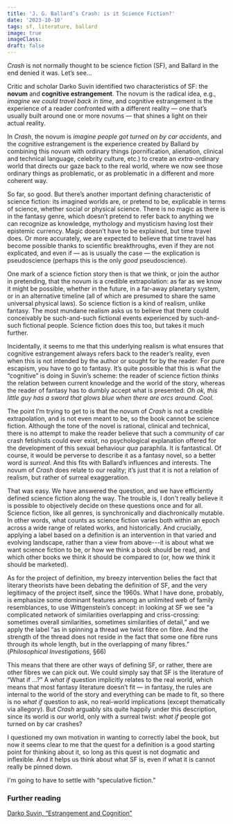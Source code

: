 ```yaml
---
title: 'J. G. Ballard’s Crash: is it Science Fiction?'
date: '2023-10-10'
tags: sf, literature, ballard
image: true
imageClass: 
draft: false
---
```

_Crash_ is not normally thought to be science fiction (SF), and Ballard in the end denied it was. Let’s see...

Critic and scholar Darko Suvin identified two characteristics of SF: the **novum** and **cognitive estrangement**. The novum is the radical idea, e.g., _imagine we could travel back in time_, and cognitive estrangement is the experience of a reader confronted with a different reality — one that’s usually built around one or more novums — that shines a light on their actual reality.

In _Crash_, the novum is _imagine people got turned on by car accidents_, and the cognitive estrangement is the experience created by Ballard by combining this novum with ordinary things (pornification, alienation, clinical and technical language, celebrity culture, etc.) to create an _extra_-ordinary world that directs our gaze back to the real world, where we now see those ordinary things as problematic, or as problematic in a different and more coherent way.

So far, so good. But there’s another important defining characteristic of science fiction: its imagined worlds are, or pretend to be, explicable in terms of science, whether social or physical science. There is no magic as there is in the fantasy genre, which doesn’t pretend to refer back to anything we can recognize as knowledge, mythology and mysticism having lost their epistemic currency. Magic doesn’t have to be explained, but time travel does. Or more accurately, we are expected to believe that time travel has become possible thanks to scientific breakthroughs, even if they are not explicated, and even if — as is usually the case — the explication is pseudoscience (perhaps this is the only _good_ pseudoscience).

One mark of a science fiction story then is that we think, or join the author in pretending, that the novum is a credible extrapolation: as far as we know it might be possible, whether in the future, in a far-away planetary system, or in an alternative timeline (all of which are presumed to share the same universal physical laws). So science fiction is a kind of realism, unlike fantasy. The most mundane realism asks us to believe that there could conceivably be such-and-such fictional events experienced by such-and-such fictional people. Science fiction does this too, but takes it much further.

Incidentally, it seems to me that this underlying realism is what ensures that cognitive estrangement always refers back to the reader’s reality, even when this is not intended by the author or sought for by the reader. For pure escapism, you have to go to fantasy. It’s quite possible that this is what the “cognitive” is doing in Suvin’s scheme: the reader of science fiction _thinks_ the relation between current knowledge and the world of the story, whereas the reader of fantasy has to dumbly accept what is presented: _Oh ok, this little guy has a sword that glows blue when there are orcs around. Cool._

The point I’m trying to get to is that the novum of _Crash_ is not a credible extrapolation, and is not even meant to be, so the book cannot be science fiction. Although the tone of the novel is rational, clinical and technical, there is no attempt to make the reader believe that such a community of car crash fetishists could ever exist, no psychological explanation offered for the development of this sexual behaviour _qua_ paraphila. It is fantastical. Of course, it would be perverse to describe it as a fantasy novel, so a better word is _surreal_. And this fits with Ballard’s influences and interests. The novum of _Crash_ does relate to our reality; it’s just that it is not a relation of realism, but rather of surreal exaggeration.

That was easy. We have answered the question, and we have efficiently defined science fiction along the way. The trouble is, I don't really believe it is possible to objectively decide on these questions once and for all. Science fiction, like all genres, is synchronically and diachronically mutable. In other words, what counts as science fiction varies both within an epoch across a wide range of related works, and historically. And crucially, applying a label based on a definition is an intervention in that varied and evolving landscape, rather than a view from above---it is about what we want science fiction to be, or how we think a book should be read, and which other books we think it should be compared to (or, how we think it should be marketed).

As for the project of definition, my breezy intervention belies the fact that literary theorists have been debating the definition of SF, and the very legitimacy of the project itself, since the 1960s. What I have done, probably, is emphasize some dominant features among an unlimited web of family resemblances, to use Wittgenstein’s concept: in looking at SF we see “a complicated network of similarities overlapping and criss-crossing: sometimes overall similarities, sometimes similarities of detail,” and we apply the label “as in spinning a thread we twist fibre on fibre. And the strength of the thread does not reside in the fact that some one fibre runs through its whole length, but in the overlapping of many fibres.” (*Philosophical Investigations*, §66)

This means that there are other ways of defining SF, or rather, there are other fibres we can pick out. We could simply say that SF is the literature of “What if …?” A *what if* question implicitly relates to the real world, which means that most fantasy literature doesn’t fit — in fantasy, the rules are internal to the world of the story and everything can be made to fit, so there is no *what if* question to ask, no real-world implications (except thematically via allegory). But *Crash* arguably sits quite happily under this description, since its world is our world, only with a surreal twist: *what if* people got turned on by car crashes?

I questioned my own motivation in wanting to correctly label the book, but now it seems clear to me that the quest for a definition is a good starting point for thinking about it, so long as this quest is not dogmatic and inflexible. And it helps us think about what SF is, even if what it is cannot really be pinned down.

I'm going to have to settle with “speculative fiction.”

### Further reading

[Darko Suvin, “Estrangement and Cognition”](http://strangehorizons.com/non-fiction/articles/estrangement-and-cognition/)